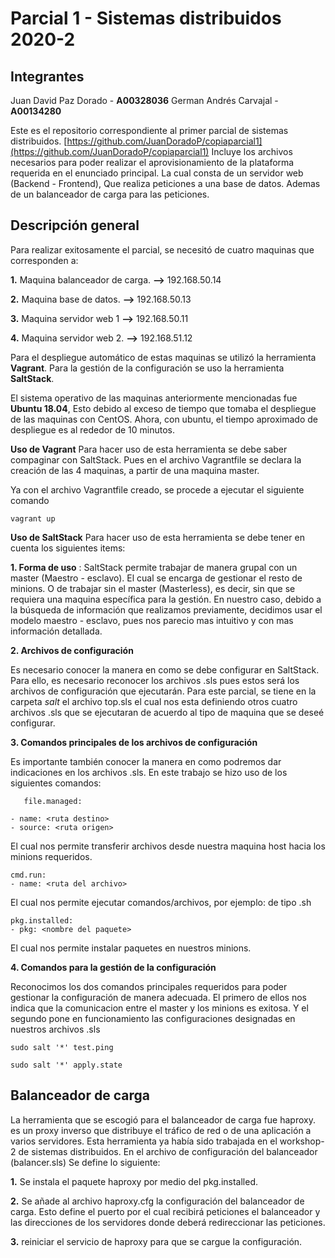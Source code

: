 # Parcial 1 - Sistemas distribuidos 2020-2

## Integrantes

Juan David Paz Dorado - **A00328036**
German Andrés Carvajal - **A00134280**	

Este es el repositorio correspondiente al primer parcial de sistemas distribuidos. [https://github.com/JuanDoradoP/copiaparcial1](https://github.com/JuanDoradoP/copiaparcial1)
Incluye los archivos necesarios para poder realizar el aprovisionamiento de la plataforma requerida en el enunciado principal. La cual consta de un servidor web (Backend - Frontend), Que realiza peticiones a una base de datos. Ademas de un balanceador de carga para las peticiones. 


## Descripción general 

Para realizar exitosamente el parcial, se necesitó de cuatro maquinas que corresponden a: 

**1.** Maquina balanceador de carga.  **-->** 192.168.50.14

**2.** Maquina base de datos.      **-->**         192.168.50.13

**3.** Maquina servidor web 1 		 **-->**		192.168.50.11

**4.** Maquina servidor web 2. 	 **-->**		192.168.51.12

Para el despliegue automático de estas maquinas se utilizó la herramienta **Vagrant**. Para la gestión de la configuración se uso la herramienta **SaltStack**. 

El sistema operativo de las maquinas anteriormente mencionadas fue **Ubuntu 18.04**, Esto debido al exceso de tiempo que tomaba el despliegue de las maquinas con CentOS. Ahora, con ubuntu, el tiempo aproximado de despliegue es al rededor de 10 minutos.

**Uso de Vagrant**
Para hacer uso de esta herramienta se debe saber  compaginar con SaltStack. Pues en el archivo Vagrantfile se declara la creación de las 4 maquinas,  a partir de una maquina master. 

Ya con el archivo Vagrantfile creado, se procede a ejecutar el siguiente comando

    vagrant up 


**Uso de SaltStack**
Para hacer uso de esta herramienta se debe tener en cuenta los siguientes items:

**1. Forma de uso** : SaltStack permite trabajar de manera grupal con un master (Maestro - esclavo). El cual se encarga de gestionar el resto de minions. O de trabajar sin el master (Masterless), es decir, sin que se requiera una maquina específica para la gestión. En nuestro caso, debido a la búsqueda de información que realizamos previamente, decidimos usar el modelo maestro - esclavo, pues nos parecio mas intuitivo y con mas información detallada.

**2. Archivos de configuración** 

Es necesario conocer la manera en como se debe configurar en    SaltStack. Para ello, es necesario reconocer los archivos .sls pues    estos será los archivos de configuración que ejecutarán. Para este    parcial, se tiene en la carpeta *salt* el archivo top.sls el cual nos    esta definiendo otros cuatro archivos .sls que se ejecutaran de  acuerdo al tipo de maquina que se deseé configurar.

**3. Comandos principales de los archivos de configuración**

Es importante también conocer la manera en como podremos dar indicaciones en los archivos .sls. En este trabajo se hizo uso de los siguientes comandos:
 

       file.managed:
       
    - name: <ruta destino>
    - source: <ruta origen>

El cual nos permite transferir archivos desde nuestra maquina host hacia los minions requeridos.

    cmd.run:
    - name: <ruta del archivo>
  
  El cual nos permite ejecutar comandos/archivos, por ejemplo: de tipo .sh

    pkg.installed:
    - pkg: <nombre del paquete> 

El cual nos permite instalar paquetes en nuestros minions.


**4. Comandos para la gestión de la configuración**

Reconocimos los dos comandos principales requeridos para poder gestionar la configuración de manera adecuada. El primero de ellos nos indica que la comunicacion entre el master y los minions es exitosa. Y el segundo pone en funcionamiento las configuraciones designadas en nuestros archivos .sls

    sudo salt '*' test.ping
    
    sudo salt '*' apply.state 



## Balanceador de carga
La herramienta que se escogió  para el balanceador de carga fue haproxy.  es un proxy inverso que distribuye el tráfico de red o de una aplicación a varios servidores. Esta herramienta ya había sido trabajada en el workshop-2 de sistemas distribuidos. En el archivo de configuración del balanceador (balancer.sls) Se define lo siguiente:

**1.** Se instala el paquete haproxy por medio del pkg.installed.

**2.** Se añade al  archivo haproxy.cfg la configuración del balanceador de carga. Esto define el puerto por el cual recibirá peticiones el balanceador y las direcciones de los servidores donde deberá redireccionar las peticiones.

**3.**  reiniciar el servicio de haproxy para que se cargue la configuración.
